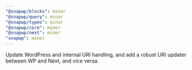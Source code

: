 ```yaml
---
"@snapwp/blocks": minor
"@snapwp/query": minor
"@snapwp/types": minor
"@snapwp/core": minor
"@snapwp/next": minor
"snapwp": minor
---
```


Update WordPress and internal URI handling, and add a robust URI updater between WP and Next, and vice versa.
